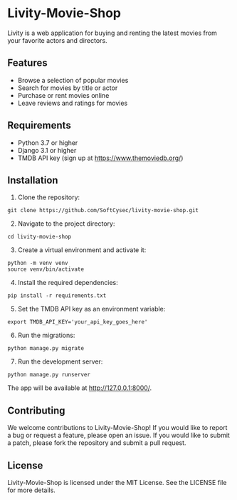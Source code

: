 # Livity-Movie-Shop
Livity is a web application for buying and renting the latest movies from your favorite actors and directors.

## Features
- Browse a selection of popular movies
- Search for movies by title or actor
- Purchase or rent movies online
- Leave reviews and ratings for movies
## Requirements
- Python 3.7 or higher
- Django 3.1 or higher
- TMDB API key (sign up at https://www.themoviedb.org/)
## Installation
1. Clone the repository:
```
git clone https://github.com/SoftCysec/livity-movie-shop.git
```
2. Navigate to the project directory:
```
cd livity-movie-shop
```
3. Create a virtual environment and activate it:
```
python -m venv venv
source venv/bin/activate
```
4. Install the required dependencies:
```
pip install -r requirements.txt
```
5. Set the TMDB API key as an environment variable:
```
export TMDB_API_KEY='your_api_key_goes_here'
```
6. Run the migrations:
```
python manage.py migrate
```
7. Run the development server:
```
python manage.py runserver
```
The app will be available at http://127.0.0.1:8000/.

## Contributing
We welcome contributions to Livity-Movie-Shop! If you would like to report a bug or request a feature, please open an issue. If you would like to submit a patch, please fork the repository and submit a pull request.

## License
Livity-Movie-Shop is licensed under the MIT License. See the LICENSE file for more details.
